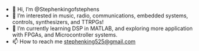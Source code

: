 - 👋 Hi, I’m @Stephenkingofstephens
- 👀 I’m interested in music, radio, communications, embedded systems, controls, synthesizers, and TTRPGs!
- 🌱 I’m currently learning DSP in MATLAB, and exploring more application with FPGAs, and Microcontroller systems.
- 📫 How to reach me stephenking525@gmail.com

<!---
Stephenkingofstephens/Stephenkingofstephens is a ✨ special ✨ repository because its `README.md` (this file) appears on your GitHub profile.
You can click the Preview link to take a look at your changes.
--->
